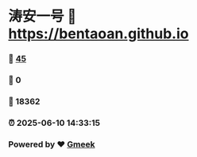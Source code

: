 # 涛安一号 :link: https://bentaoan.github.io 
### :page_facing_up: [45](https://bentaoan.github.io/tag.html) 
### :speech_balloon: 0 
### :hibiscus: 18362 
### :alarm_clock: 2025-06-10 14:33:15 
### Powered by :heart: [Gmeek](https://github.com/Meekdai/Gmeek)
